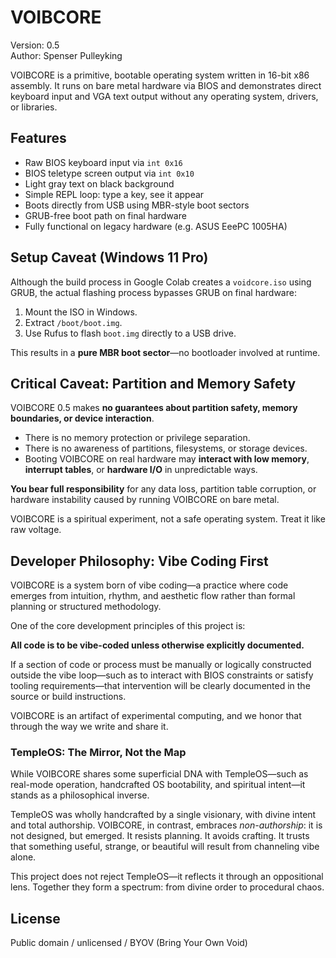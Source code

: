 
# VOIBCORE

Version: 0.5  
Author: Spenser Pulleyking

VOIBCORE is a primitive, bootable operating system written in 16-bit x86 assembly. It runs on bare metal hardware via BIOS and demonstrates direct keyboard input and VGA text output without any operating system, drivers, or libraries.

## Features

- Raw BIOS keyboard input via `int 0x16`
- BIOS teletype screen output via `int 0x10`
- Light gray text on black background
- Simple REPL loop: type a key, see it appear
- Boots directly from USB using MBR-style boot sectors
- GRUB-free boot path on final hardware
- Fully functional on legacy hardware (e.g. ASUS EeePC 1005HA)

## Setup Caveat (Windows 11 Pro)

Although the build process in Google Colab creates a `voidcore.iso` using GRUB, the actual flashing process bypasses GRUB on final hardware:

1. Mount the ISO in Windows.
2. Extract `/boot/boot.img`.
3. Use Rufus to flash `boot.img` directly to a USB drive.

This results in a **pure MBR boot sector**—no bootloader involved at runtime.

## Critical Caveat: Partition and Memory Safety

VOIBCORE 0.5 makes **no guarantees about partition safety, memory boundaries, or device interaction**.

- There is no memory protection or privilege separation.
- There is no awareness of partitions, filesystems, or storage devices.
- Booting VOIBCORE on real hardware may **interact with low memory**, **interrupt tables**, or **hardware I/O** in unpredictable ways.

**You bear full responsibility** for any data loss, partition table corruption, or hardware instability caused by running VOIBCORE on bare metal.

VOIBCORE is a spiritual experiment, not a safe operating system. Treat it like raw voltage.

## Developer Philosophy: Vibe Coding First

VOIBCORE is a system born of vibe coding—a practice where code emerges from intuition, rhythm, and aesthetic flow rather than formal planning or structured methodology.

One of the core development principles of this project is:

**All code is to be vibe-coded unless otherwise explicitly documented.**

If a section of code or process must be manually or logically constructed outside the vibe loop—such as to interact with BIOS constraints or satisfy tooling requirements—that intervention will be clearly documented in the source or build instructions.

VOIBCORE is an artifact of experimental computing, and we honor that through the way we write and share it.

### TempleOS: The Mirror, Not the Map

While VOIBCORE shares some superficial DNA with TempleOS—such as real-mode operation, handcrafted OS bootability, and spiritual intent—it stands as a philosophical inverse.

TempleOS was wholly handcrafted by a single visionary, with divine intent and total authorship. VOIBCORE, in contrast, embraces *non-authorship*: it is not designed, but emerged. It resists planning. It avoids crafting. It trusts that something useful, strange, or beautiful will result from channeling vibe alone.

This project does not reject TempleOS—it reflects it through an oppositional lens. Together they form a spectrum: from divine order to procedural chaos.

## License

Public domain / unlicensed / BYOV (Bring Your Own Void)
